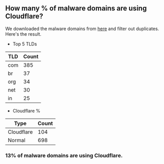 ## How many % of malware domains are using Cloudflare?


We downloaded the malware domains from [here](https://urlhaus.abuse.ch) and filter out duplicates.
Here's the result.


[//]: # (start replacement)


- Top 5 TLDs

| TLD | Count |
| --- | --- |
| com | 385 |
| br | 37 |
| org | 34 |
| net | 30 |
| in | 25 |


- Cloudflare %

| Type | Count |
| --- | --- |
| Cloudflare | 104 |
| Normal | 698 |


### 13% of malware domains are using Cloudflare.